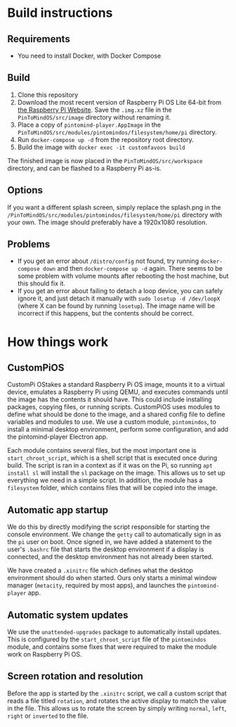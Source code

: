 # Build instructions

## Requirements

- You need to install Docker, with Docker Compose

## Build

1. Clone this repository
2. Download the most recent version of Raspberry Pi OS Lite 64-bit from 
   [the Raspberry Pi Website](https://www.raspberrypi.com/software/operating-systems/). Save 
   the `.img.xz` file in the `PinToMindOS/src/image` directory without renaming it.
3. Place a copy of `pintomind-player.AppImage` in the 
   `PinToMindOS/src/modules/pintomindos/filesystem/home/pi` directory.
4. Run `docker-compose up -d` from the repository root directory.
5. Build the image with `docker exec -it customfavoos build`

The finished image is now placed in the `PinToMindOS/src/workspace` directory, and can 
be flashed to a Raspberry Pi as-is.

## Options
If you want a different splash screen, simply replace the splash.png in the 
`/PinToMindOS/src/modules/pintomindos/filesystem/home/pi` directory with your own. The
image should preferably have a 1920x1080 resolution.

## Problems
- If you get an error about `/distro/config` not found, try running `docker-compose down` 
  and then `docker-compose up -d` again. There seems to be some problem with volume mounts 
  after rebooting the host machine, but this should fix it.
- If you get an error about failing to detach a loop device, you can safely ignore it, and 
  just detach it manually with `sudo losetup -d /dev/loopX` (where X can be found by running 
  `losetup`). The image name will be incorrect if this happens, but the contents should be 
  correct.


# How things work

## CustomPiOS
CustomPi OStakes a standard Raspberry Pi OS image, mounts it to a virtual device, emulates 
a Raspberry Pi using QEMU, and executes commands until the image has the contents it should 
have. This could include installing packages, copying files, or running scripts. CustomPiOS 
uses modules to define what should be done to the image, and a shared config file to define 
variables and modules to use. We use a custom module, `pintomindos`, to install a minimal 
desktop environment, perform some configuration, and add the pintomind-player Electron app.

Each module contains several files, but the most important one is `start_chroot_script`, which 
is a shell script that is executed once during build. The script is ran in a context as if it 
was on the Pi, so running `apt install sl` will install the `sl` package on the image. This 
allows us to set up everything we need in a simple script. In addition, the module has a 
`filesystem` folder, which contains files that will be copied into the image.

## Automatic app startup
We do this by directly modifying the script responsible for starting the console environment. 
We change the `getty` call to automatically sign in as the `pi` user on boot. Once signed in, 
we have added a statement to the user's `.bashrc` file that starts the desktop environment if 
a display is connected, and the desktop environment has not already been started. 

We have created a `.xinitrc` file which defines what the desktop environment should do when 
started. Ours only starts a minimal window manager (`metacity`, required by most apps), and 
launches the `pintomind-player` app.

## Automatic system updates
We use the `unattended-upgrades` package to automatically install updates. This is configured 
by the `start_chroot_script` file of the `pintomindos` module, and contains some fixes that 
were required to make the module work on Raspberry Pi OS.

## Screen rotation and resolution
Before the app is started by the `.xinitrc` script, we call a custom script that reads a file 
titled `rotation`, and rotates the active display to match the value in the file. This allows 
us to rotate the screen by simply writing `normal`, `left`, `right` or `inverted` to the file.


